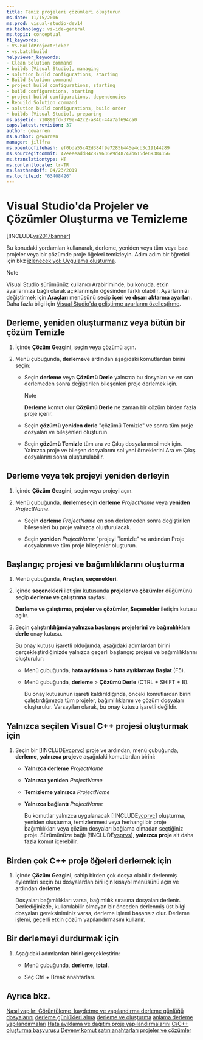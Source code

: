 ```yaml
---
title: Temiz projeleri çözümleri oluşturun
ms.date: 11/15/2016
ms.prod: visual-studio-dev14
ms.technology: vs-ide-general
ms.topic: conceptual
f1_keywords:
- VS.BuildProjectPicker
- vs.batchbuild
helpviewer_keywords:
- Clean Solution command
- builds [Visual Studio], managing
- solution build configurations, starting
- Build Solution command
- project build configurations, starting
- build configurations, starting
- project build configurations, dependencies
- Rebuild Solution command
- solution build configurations, build order
- builds [Visual Studio], preparing
ms.assetid: 710891fd-379e-42c2-a84b-44a7af694ca0
caps.latest.revision: 37
author: gewarren
ms.author: gewarren
manager: jillfra
ms.openlocfilehash: ef0bda55c42d384f9e7285b445e4cb3c19144289
ms.sourcegitcommit: 47eeeeadd84c879636e9d48747b615de69384356
ms.translationtype: HT
ms.contentlocale: tr-TR
ms.lasthandoff: 04/23/2019
ms.locfileid: "63408426"
---
```

# <a name="building-and-cleaning-projects-and-solutions-in-visual-studio"></a>Visual Studio'da Projeler ve Çözümler Oluşturma ve Temizleme
[!INCLUDE[vs2017banner](../includes/vs2017banner.md)]

Bu konudaki yordamları kullanarak, derleme, yeniden veya tüm veya bazı projeler veya bir çözümde proje öğeleri temizleyin. Adım adım bir öğretici için bkz [izlenecek yol: Uygulama oluşturma](../ide/walkthrough-building-an-application.md).

> [!NOTE]
> Visual Studio sürümünüz kullanıcı Arabiriminde, bu konuda, etkin ayarlarınıza bağlı olarak açıklanmıştır öğesinden farklı olabilir. Ayarlarınızı değiştirmek için **Araçları** menüsünü seçip **içeri ve dışarı aktarma ayarları**. Daha fazla bilgi için [Visual Studio'da geliştirme ayarlarını özelleştirme](http://msdn.microsoft.com/22c4debb-4e31-47a8-8f19-16f328d7dcd3).

## <a name="to-build-rebuild-or-clean-an-entire-solution"></a>Derleme, yeniden oluşturmanız veya bütün bir çözüm Temizle

1. İçinde **Çözüm Gezgini**, seçin veya çözümü açın.

2. Menü çubuğunda, **derleme**ve ardından aşağıdaki komutlardan birini seçin:

    - Seçin **derleme** veya **Çözümü Derle** yalnızca bu dosyaları ve en son derlemeden sonra değiştirilen bileşenleri proje derlemek için.

        > [!NOTE]
        > **Derleme** komut olur **Çözümü Derle** ne zaman bir çözüm birden fazla proje içerir.

    - Seçin **çözümü yeniden derle** "çözümü Temizle" ve sonra tüm proje dosyaları ve bileşenleri oluşturun.

    - Seçin **çözümü Temizle** tüm ara ve Çıkış dosyalarını silmek için. Yalnızca proje ve bileşen dosyalarını sol yeni örneklerini Ara ve Çıkış dosyalarını sonra oluşturulabilir.

## <a name="to-build-or-rebuild-a-single-project"></a>Derleme veya tek projeyi yeniden derleyin

1. İçinde **Çözüm Gezgini**, seçin veya projeyi açın.

2. Menü çubuğunda, **derleme**seçin **derleme** _ProjectName_ veya **yeniden** _ProjectName_.

    - Seçin **derleme** _ProjectName_ en son derlemeden sonra değiştirilen bileşenleri bu proje yalnızca oluşturulacak.

    - Seçin **yeniden** _ProjectName_ "projeyi Temizle" ve ardından Proje dosyalarını ve tüm proje bileşenler oluşturun.

## <a name="to-build-only-the-startup-project-and-its-dependencies"></a>Başlangıç projesi ve bağımlılıklarını oluşturma

1. Menü çubuğunda, **Araçları**, **seçenekleri**.

2. İçinde **seçenekleri** iletişim kutusunda **projeler ve çözümler** düğümünü seçip **derleme ve çalıştırma** sayfası.

    **Derleme ve çalıştırma, projeler ve çözümler, Seçenekler** iletişim kutusu açılır.

3. Seçin **çalıştırıldığında yalnızca başlangıç projelerini ve bağımlılıkları derle** onay kutusu.

    Bu onay kutusu işaretli olduğunda, aşağıdaki adımlardan birini gerçekleştirdiğinizde yalnızca geçerli başlangıç projesi ve bağımlılıklarını oluşturulur:

   - Menü çubuğunda, **hata ayıklama** > **hata ayıklamayı Başlat** (F5).

   - Menü çubuğunda, **derleme** > **Çözümü Derle** (CTRL + SHIFT + B).

     Bu onay kutusunun işareti kaldırıldığında, önceki komutlardan birini çalıştırdığınızda tüm projeler, bağımlılıklarını ve çözüm dosyaları oluşturulur. Varsayılan olarak, bu onay kutusu işaretli değildir.

## <a name="to-build-only-the-selected-visual-c-project"></a>Yalnızca seçilen Visual C++ projesi oluşturmak için

1. Seçin bir [!INCLUDE[vcprvc](../includes/vcprvc-md.md)] proje ve ardından, menü çubuğunda, **derleme**, **yalnızca proje**ve aşağıdaki komutlardan birini:

   - **Yalnızca derleme** *ProjectName*

   - **Yalnızca yeniden** *ProjectName*

   - **Temizleme yalnızca** *ProjectName*

   - **Yalnızca bağlantı** *ProjectName*

     Bu komutlar yalnızca uygulanacak [!INCLUDE[vcprvc](../includes/vcprvc-md.md)] oluşturma, yeniden oluşturma, temizlenmesi veya herhangi bir proje bağımlılıkları veya çözüm dosyaları bağlama olmadan seçtiğiniz proje. Sürümünüze bağlı [!INCLUDE[vsprvs](../includes/vsprvs-md.md)], **yalnızca proje** alt daha fazla komut içerebilir.

## <a name="to-compile-multiple-c-project-items"></a>Birden çok C++ proje öğeleri derlemek için

1. İçinde **Çözüm Gezgini**, sahip birden çok dosya olabilir derlenmiş eylemleri seçin bu dosyalardan biri için kısayol menüsünü açın ve ardından **derleme**.

     Dosyaları bağımlılıkları varsa, bağımlılık sırasına dosyaları derlenir. Derlediğinizde, kullanılabilir olmayan bir önceden derlenmiş üst bilgi dosyaları gereksiniminiz varsa, derleme işlemi başarısız olur. Derleme işlemi, geçerli etkin çözüm yapılandırmasını kullanır.

## <a name="to-stop-a-build"></a>Bir derlemeyi durdurmak için

1. Aşağıdaki adımlardan birini gerçekleştirin:

    - Menü çubuğunda, **derleme**, **iptal**.

    - Seç Ctrl + Break anahtarları.

## <a name="see-also"></a>Ayrıca bkz.
 [Nasıl yapılır: Görüntüleme, kaydetme ve yapılandırma derleme günlüğü dosyalarını](../ide/how-to-view-save-and-configure-build-log-files.md) [derleme günlükleri alma](../msbuild/obtaining-build-logs-with-msbuild.md) [derleme ve oluşturma](../ide/compiling-and-building-in-visual-studio.md) [anlama derleme yapılandırmaları](../ide/understanding-build-configurations.md) [Hata ayıklama ve dağıtım proje yapılandırmalarını](http://msdn.microsoft.com/0440b300-0614-4511-901a-105b771b236e) [C/C++ oluşturma başvurusu](http://msdn.microsoft.com/library/100b4ccf-572c-4d1f-970c-fa0bc0cc0d2d) [Devenv komut satırı anahtarları](../ide/reference/devenv-command-line-switches.md) [projeler ve çözümler](../ide/solutions-and-projects-in-visual-studio.md)
